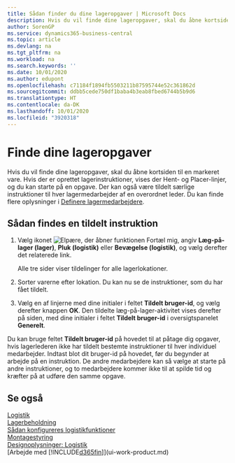 ```yaml
---
title: Sådan finder du dine lageropgaver | Microsoft Docs
description: Hvis du vil finde dine lageropgaver, skal du åbne kortsiden til en markeret vare. Hvis der er oprettet lagerinstruktioner, vises der Hent- og Placer-linjer, og du kan starte på en opgave. Der kan også være tildelt særlige instruktioner til hver lagermedarbejder af en overordnet leder.
author: SorenGP
ms.service: dynamics365-business-central
ms.topic: article
ms.devlang: na
ms.tgt_pltfrm: na
ms.workload: na
ms.search.keywords: ''
ms.date: 10/01/2020
ms.author: edupont
ms.openlocfilehash: c71184f1894fb5503211b87595744e52c361862d
ms.sourcegitcommit: ddbb5cede750df1baba4b3eab8fbed6744b5b9d6
ms.translationtype: HT
ms.contentlocale: da-DK
ms.lasthandoff: 10/01/2020
ms.locfileid: "3920318"
---
```

# <a name="find-your-warehouse-assignments"></a>Finde dine lageropgaver
Hvis du vil finde dine lageropgaver, skal du åbne kortsiden til en markeret vare. Hvis der er oprettet lagerinstruktioner, vises der Hent- og Placer-linjer, og du kan starte på en opgave. Der kan også være tildelt særlige instruktioner til hver lagermedarbejder af en overordnet leder. Du kan finde flere oplysninger i [Definere lagermedarbejdere](warehouse-how-to-set-up-warehouse-employees.md).

## <a name="to-find-an-instruction-assigned-to-you"></a>Sådan findes en tildelt instruktion  
1.  Vælg ikonet ![Elpære, der åbner funktionen Fortæl mig](media/ui-search/search_small.png "Fortæl mig, hvad du vil foretage dig"), angiv **Læg-på-lager (lager)**, **Pluk (logistik)** eller **Bevægelse (logistik)**, og vælg derefter det relaterede link.

    Alle tre sider viser tildelinger for alle lagerlokationer.  

2. Sorter varerne efter lokation. Du kan nu se de instruktioner, som du har fået tildelt.  
3. Vælg en af linjerne med dine initialer i feltet **Tildelt bruger-id**, og vælg derefter knappen **OK**. Den tildelte læg-på-lager-aktivitet vises derefter på siden, med dine initialer i feltet **Tildelt bruger-id** i oversigtspanelet **Generelt**.  

Du kan bruge feltet **Tildelt bruger-id** på hovedet til at påtage dig opgaver, hvis lagerlederen ikke har tildelt bestemte instruktioner til hver individuel medarbejder. Indtast blot dit bruger-id på hovedet, før du begynder at arbejde på en instruktion. De andre medarbejdere kan så vælge at starte på andre instruktioner, og to medarbejdere kommer ikke til at spilde tid og kræfter på at udføre den samme opgave.  

## <a name="see-also"></a>Se også  
[Logistik](warehouse-manage-warehouse.md)  
[Lagerbeholdning](inventory-manage-inventory.md)  
[Sådan konfigureres logistikfunktioner](warehouse-setup-warehouse.md)     
[Montagestyring](assembly-assemble-items.md)    
[Designoplysninger: Logistik](design-details-warehouse-management.md)  
[Arbejde med [!INCLUDE[d365fin](includes/d365fin_md.md)]](ui-work-product.md) 
